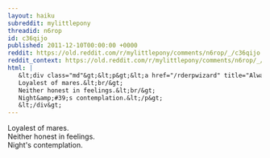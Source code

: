 ```yaml
---
layout: haiku
subreddit: mylittlepony
threadid: n6rop
id: c36qijo
published: 2011-12-10T00:00:00 +0000
reddit: https://old.reddit.com/r/mylittlepony/comments/n6rop/_/c36qijo
reddit_context: https://old.reddit.com/r/mylittlepony/comments/n6rop/_/c36qijo?context=3
html: |
   &lt;div class="md"&gt;&lt;p&gt;&lt;a href="/rderpwizard" title="Always Relevant / Undercover Camp Shipping / Paper Bag Princess"&gt;&lt;/a&gt; 
   Loyalest of mares.&lt;br/&gt;
   Neither honest in feelings.&lt;br/&gt;
   Night&amp;#39;s contemplation.&lt;/p&gt;
   &lt;/div&gt;
---
```


[](/rderpwizard "Always Relevant / Undercover Camp Shipping / Paper Bag Princess") 
Loyalest of mares.  
Neither honest in feelings.  
Night's contemplation.